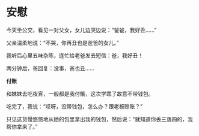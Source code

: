 # 安慰

今天坐公交，看见一对父女，女儿边哭边说：“爸爸，我好丑……” 

父亲温柔地说：“不哭，你再丑也是爸爸的女儿。” 

我听后心里五味杂陈，连忙给老爸发去短信：爸，我好丑！ 

两分钟后，爸回复：没事，爸也丑…… 

**付账**

和妹妹去吃夜宵，一般都是我付賬，这次学乖了故意不带钱包。 

吃完了，我说：“哎呀，没带钱包，怎么办？跟老板赊账？” 

只见这货慢悠悠地从她的包里拿出我的钱包，然后说：“就知道你丢三落四的，我帮你拿来了。”